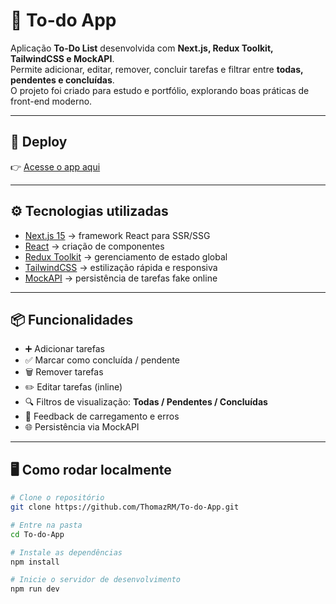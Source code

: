 # 📝 To-do App

Aplicação **To-Do List** desenvolvida com **Next.js, Redux Toolkit, TailwindCSS e MockAPI**.  
Permite adicionar, editar, remover, concluir tarefas e filtrar entre **todas, pendentes e concluídas**.  
O projeto foi criado para estudo e portfólio, explorando boas práticas de front-end moderno.

---

## 🚀 Deploy
👉 [Acesse o app aqui](https://to-do-app.vercel.app)

---

## ⚙️ Tecnologias utilizadas
- [Next.js 15](https://nextjs.org/) → framework React para SSR/SSG  
- [React](https://react.dev/) → criação de componentes  
- [Redux Toolkit](https://redux-toolkit.js.org/) → gerenciamento de estado global  
- [TailwindCSS](https://tailwindcss.com/) → estilização rápida e responsiva  
- [MockAPI](https://mockapi.io/) → persistência de tarefas fake online  

---

## 📦 Funcionalidades
- ➕ Adicionar tarefas  
- ✅ Marcar como concluída / pendente  
- 🗑️ Remover tarefas  
- ✏️ Editar tarefas (inline)  
- 🔍 Filtros de visualização: **Todas / Pendentes / Concluídas**  
- 🔄 Feedback de carregamento e erros  
- 🌐 Persistência via MockAPI  

---

## 🖥️ Como rodar localmente

```bash
# Clone o repositório
git clone https://github.com/ThomazRM/To-do-App.git

# Entre na pasta
cd To-do-App

# Instale as dependências
npm install

# Inicie o servidor de desenvolvimento
npm run dev
